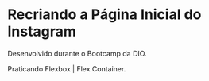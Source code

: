 # Recriando a Página Inicial do Instagram

Desenvolvido durante o Bootcamp da DIO.

Praticando Flexbox | Flex Container. 

